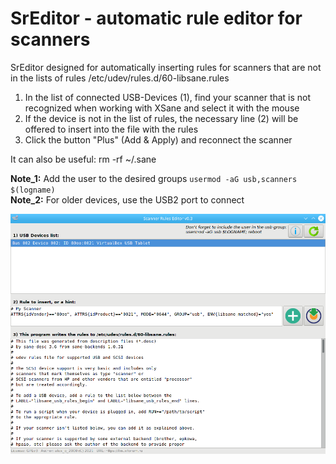 # SrEditor - automatic rule editor for scanners
SrEditor designed for automatically inserting rules for scanners that are not in the lists of rules /etc/udev/rules.d/60-libsane.rules

1. In the list of connected USB-Devices (1), find your scanner that is not recognized when working with XSane and select it with the mouse
2. If the device is not in the list of rules, the necessary line (2) will be offered to insert into the file with the rules
3. Click the button "Plus" (Add & Apply) and reconnect the scanner

It can also be useful: rm -rf ~/.sane  
  
**Note_1:** Add the user to the desired groups `usermod -aG usb,scanners $(logname)`  
**Note_2:** For older devices, use the USB2 port to connect  
  
![](https://github.com/AKotov-dev/sreditor/blob/main/ScreenShot.png)
